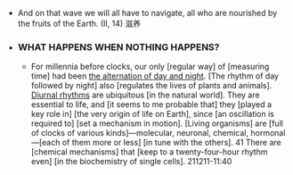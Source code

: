 - And on that wave
we will all have to navigate,
all who are nourished
by the fruits of the Earth. (II, 14) 滋养
- ### WHAT HAPPENS WHEN NOTHING HAPPENS?
    - For millennia before clocks, our only [regular way] of [measuring time] had been [the alternation of day and night](((GRWzUgz8S))). [The rhythm of day followed by night] also [regulates the lives of plants and animals]. [Diurnal rhythms](((v8hwAeHGb))) are ubiquitous [in the natural world]. They are essential to life, and [it seems to me probable that] they [played a key role in] [the very origin of life on Earth], since [an oscillation is required to] [set a mechanism in motion]. [Living organisms] are [full of clocks of various kinds]—molecular, neuronal, chemical, hormonal—[each of them more or less] [in tune with the others]. 41 There are [chemical mechanisms] that [keep to a twenty-four-hour rhythm even] [in the biochemistry of single cells].
211211-11:40
